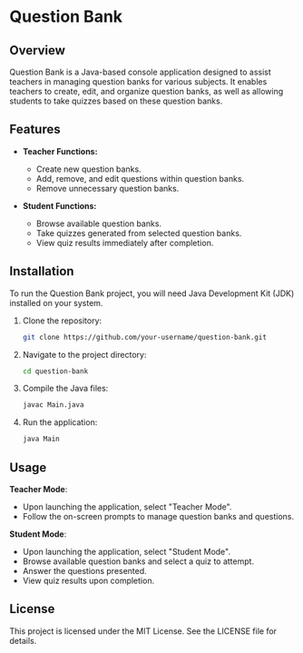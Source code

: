 
# Question Bank

## Overview
Question Bank is a Java-based console application designed to assist teachers in managing question banks for various subjects. It enables teachers to create, edit, and organize question banks, as well as allowing students to take quizzes based on these question banks.

## Features
- **Teacher Functions:**
  - Create new question banks.
  - Add, remove, and edit questions within question banks.
  - Remove unnecessary question banks.

- **Student Functions:**
  - Browse available question banks.
  - Take quizzes generated from selected question banks.
  - View quiz results immediately after completion.

## Installation
To run the Question Bank project, you will need Java Development Kit (JDK) installed on your system.

1. Clone the repository:
   ```bash
   git clone https://github.com/your-username/question-bank.git

2. Navigate to the project directory:
    ```bash
    cd question-bank

3. Compile the Java files:
    ```bash
    javac Main.java

4. Run the application:
    ```bash
    java Main

## Usage
**Teacher Mode**:

- Upon launching the application, select "Teacher Mode".
- Follow the on-screen prompts to manage question banks and questions.

**Student Mode**:

- Upon launching the application, select "Student Mode".
- Browse available question banks and select a quiz to attempt.
- Answer the questions presented.
- View quiz results upon completion.

## License
This project is licensed under the MIT License. See the LICENSE file for details.